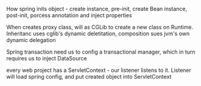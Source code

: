 How spring inits object - create instance, pre-init,  create Bean instance, post-init, porcess annotation and inject properties

When creates proxy class, will as CGLib to create a new class on Runtime. Inheritanc uses cglib's dynamic deletitation, composition sues jvm's own dynamic delegation

Spring transaction need us to config a transactional manager, which in turn requires us to inject DataSource

every web project has a ServletContext - our listener listens to it. Listener will load spring config, and put created object into ServletContext
